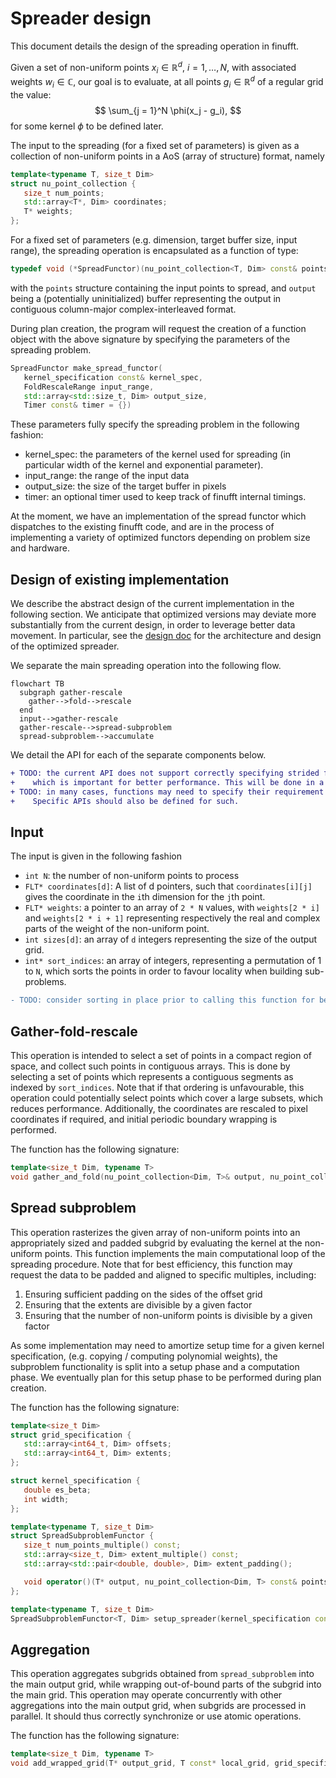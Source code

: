 # Spreader design

This document details the design of the spreading operation in finufft.

Given a set of non-uniform points $x_i \in \mathbb{R}^d$, $i = 1, \dotsc, N$,
with associated weights $w_i \in \mathbb{C}$,
our goal is to evaluate, at all points $g_i \in \mathbb{R}^d$ of a regular grid
the value:
$$ \sum_{j = 1}^N \phi(x_j - g_i), $$
for some kernel $\phi$ to be defined later.

The input to the spreading (for a fixed set of parameters) is given as a collection
of non-uniform points in a AoS (array of structure) format, namely
```c++
template<typename T, size_t Dim>
struct nu_point_collection {
   size_t num_points;
   std::array<T*, Dim> coordinates;
   T* weights;
};
```

For a fixed set of parameters (e.g. dimension, target buffer size, input range),
the spreading operation is encapsulated as a function of type:
```c++
typedef void (*SpreadFunctor)(nu_point_collection<T, Dim> const& points, T* output);
```
with the `points` structure containing the input points to spread, and
`output` being a (potentially uninitialized) buffer representing the output
in contiguous column-major complex-interleaved format.

During plan creation, the program will request the creation of a function
object with the above signature by specifying the parameters of the spreading
problem.
```c++
SpreadFunctor make_spread_functor(
   kernel_specification const& kernel_spec,
   FoldRescaleRange input_range,
   std::array<std::size_t, Dim> output_size,
   Timer const& timer = {})
```
These parameters fully specify the spreading problem in the following fashion:
- kernel_spec: the parameters of the kernel used for spreading (in particular
      width of the kernel and exponential parameter).
- input_range: the range of the input data
- output_size: the size of the target buffer in pixels
- timer: an optional timer used to keep track of finufft internal timings.


At the moment, we have an implementation of the spread functor which dispatches
to the existing finufft code, and are in the process of implementing a variety
of optimized functors depending on problem size and hardware.


##  Design of existing implementation

We describe the abstract design of the current implementation in the following section.
We anticipate that optimized versions may deviate more substantially from the current design,
in order to leverage better data movement.
In particular, see the [design doc](../spreader_opt.md) for the architecture and design
of the optimized spreader.

We separate the main spreading operation into the following flow.
```mermaid
flowchart TB
  subgraph gather-rescale
    gather-->fold-->rescale
  end
  input-->gather-rescale
  gather-rescale-->spread-subproblem
  spread-subproblem-->accumulate
```
We detail the API for each of the separate components below.

```diff
+ TODO: the current API does not support correctly specifying strided formats for multi-dimensional inputs
+    which is important for better performance. This will be done in a second stage.
+ TODO: in many cases, functions may need to specify their requirement in terms of padding / alignment.
+    Specific APIs should also be defined for such.
```

## Input

The input is given in the following fashion
- `int N`: the number of non-uniform points to process
- `FLT* coordinates[d]`: A list of d pointers, such that `coordinates[i][j]`
   gives the coordinate in the `i`th dimension for the `j`th point.
- `FLT* weights`: a pointer to an array of `2 * N` values, with `weights[2 * i]` and `weights[2 * i + 1]`
   representing respectively the real and complex parts of the weight of the non-uniform point.
- `int sizes[d]`: an array of `d` integers representing the size of the output grid.
- `int* sort_indices`: an array of integers, representing a permutation of 1 to `N`, which sorts the points
   in order to favour locality when building sub-problems.
```diff
- TODO: consider sorting in place prior to calling this function for better performance
```

## Gather-fold-rescale

This operation is intended to select a set of points in a compact region of space,
and collect such points in contiguous arrays.
This is done by selecting a set of points which represents a contiguous segments as indexed by `sort_indices`.
Note that if that ordering is unfavourable, this operation could potentially select points which cover a large subsets,
which reduces performance.
Additionally, the coordinates are rescaled to pixel coordinates if required, and initial
periodic boundary wrapping is performed.

The function has the following signature:
```c++
template<size_t Dim, typename T>
void gather_and_fold(nu_point_collection<Dim, T>& output, nu_point_collection<Dim, T>& input, int const* sort_indices);
```

## Spread subproblem

This operation rasterizes the given array of non-uniform points into an appropriately sized and
padded subgrid by evaluating the kernel at the non-uniform points.
This function implements the main computational loop of the spreading procedure.
Note that for best efficiency, this function may request the data to be padded and aligned to specific multiples,
including:
1. Ensuring sufficient padding on the sides of the offset grid
2. Ensuring that the extents are divisible by a given factor
3. Ensuring that the number of non-uniform points is divisible by a given factor

As some implementation may need to amortize setup time for a given kernel specification,
(e.g. copying / computing polynomial weights), the subproblem functionality is split
into a setup phase and a computation phase.
We eventually plan for this setup phase to be performed during plan creation.

The function has the following signature:
```c++
template<size_t Dim>
struct grid_specification {
   std::array<int64_t, Dim> offsets;
   std::array<int64_t, Dim> extents;
};

struct kernel_specification {
   double es_beta;
   int width;
};

template<typename T, size_t Dim>
struct SpreadSubproblemFunctor {
   size_t num_points_multiple() const;
   std::array<size_t, Dim> extent_multiple() const;
   std::array<std::pair<double, double>, Dim> extent_padding();

   void operator()(T* output, nu_point_collection<Dim, T> const& points, grid_specification<T> const& grid)
};

template<typename T, size_t Dim>
SpreadSubproblemFunctor<T, Dim> setup_spreader(kernel_specification const& kernel);
```

## Aggregation

This operation aggregates subgrids obtained from `spread_subproblem` into the main output grid, while wrapping out-of-bound parts
of the subgrid into the main grid.
This operation may operate concurrently with other aggregations into the main output grid, when subgrids are processed in parallel.
It should thus correctly synchronize or use atomic operations.

The function has the following signature:
```c++
template<size_t Dim, typename T>
void add_wrapped_grid(T* output_grid, T const* local_grid, grid_specification const& local_grid_specification, std::array<size_t, Dim> output_grid_size);
```

